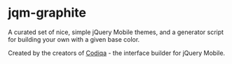 jqm-graphite
===========

A curated set of nice, simple jQuery Mobile themes, and a generator script for building your own with a given base color.

Created by the creators of [Codiqa](http://codiqa.com/) - the interface builder for jQuery Mobile.
